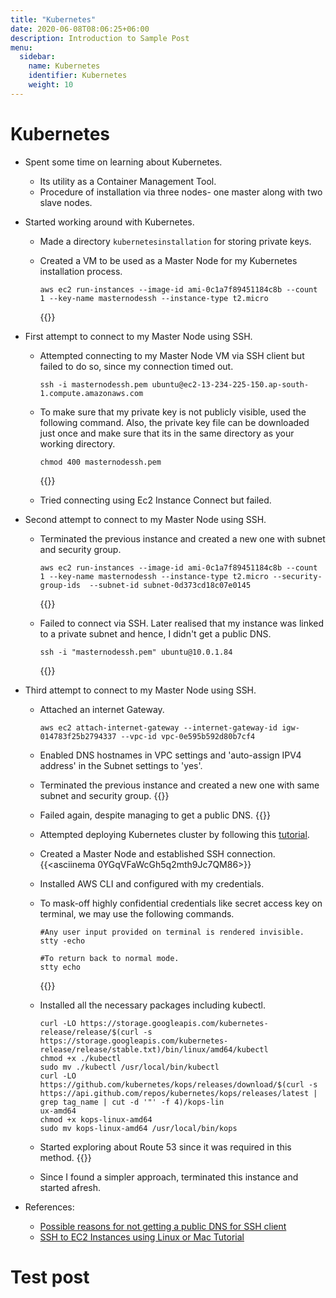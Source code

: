 ```yaml
---
title: "Kubernetes"
date: 2020-06-08T08:06:25+06:00
description: Introduction to Sample Post
menu:
  sidebar:
    name: Kubernetes
    identifier: Kubernetes
    weight: 10
---
```


# Kubernetes

- Spent some time on learning about Kubernetes.
  
  - Its utility as a Container Management Tool.
  - Procedure of installation via three nodes- one master along with two slave nodes.

- Started working around with Kubernetes.

  - Made a directory `kubernetesinstallation` for storing private keys.
  
  - Created a VM to be used as a Master Node for my Kubernetes installation process.
    ```
    aws ec2 run-instances --image-id ami-0c1a7f89451184c8b --count 1 --key-name masternodessh --instance-type t2.micro
    
    ```
    {{<asciinema TBAH4doSotdyhEBFSANzBPLvi>}}
    
- First attempt to connect to my Master Node using SSH. 
  
  - Attempted connecting to my Master Node VM via SSH client but failed to do so, since my connection timed out.
    ```
    ssh -i masternodessh.pem ubuntu@ec2-13-234-225-150.ap-south-1.compute.amazonaws.com
    
    ```
  - To make sure that my private key is not publicly visible, used the following command. Also, the private key file can be downloaded just once and make sure that its in the same directory as your
    working directory.
    ```
    chmod 400 masternodessh.pem
    
    ```
    {{<asciinema yQUixrAIOoGu3Nf8yjlUQ1lSe>}}
    
  - Tried connecting using Ec2 Instance Connect but failed.
  
- Second attempt to connect to my Master Node using SSH.

  - Terminated the previous instance and created a new one with subnet and security group.
    ```
    aws ec2 run-instances --image-id ami-0c1a7f89451184c8b --count 1 --key-name masternodessh --instance-type t2.micro --security-group-ids  --subnet-id subnet-0d373cd18c07e0145
    
    ```
    {{<asciinema qvkGqhecwLzaxOz7akOraX1s2>}}
    
  - Failed to connect via SSH. Later realised that my instance was linked to a private subnet and hence, I didn't get a public DNS.
    ```
    ssh -i "masternodessh.pem" ubuntu@10.0.1.84
    
    ```
    {{<asciinema ya23FcocfqeeplwOWeWatdiJi>}}
    
- Third attempt to connect to my Master Node using SSH.

  - Attached an internet Gateway.
    ```
    aws ec2 attach-internet-gateway --internet-gateway-id igw-014783f25b2794337 --vpc-id vpc-0e595b592d80b7cf4
    
    ```
  - Enabled DNS hostnames in VPC settings and 'auto-assign IPV4 address' in the Subnet settings to 'yes'.
  
  - Terminated the previous instance and created a new one with same subnet and security group.
    {{<asciinema lS26m0pGw27oVeLmjGhObPPKF>}}
    
  - Failed again, despite managing to get a public DNS.
    {{<asciinema HfG8cOfYQr1oosPfgZ5J9sdMN>}}

  - Attempted deploying Kubernetes cluster by following this [tutorial](https://www.youtube.com/watch?v=ndNKI5GBdd0).

  - Created a Master Node and established SSH connection.
    {{<asciinema 0YGqVFaWcGh5q2mth9Jc7QM86>}}
    
  - Installed AWS CLI and configured with my credentials.
  
  - To mask-off highly confidential credentials like secret access key on terminal, we may use the following commands.
    ```
    #Any user input provided on terminal is rendered invisible.
    stty -echo
    
    ```
    ```
    #To return back to normal mode.
    stty echo
    
    ```
    {{<asciinema PvjCw5Z1LeD9njd80xrgolOk4>}}
    
  - Installed all the necessary packages including kubectl.
    ```
    curl -LO https://storage.googleapis.com/kubernetes-release/release/$(curl -s https://storage.googleapis.com/kubernetes-release/release/stable.txt)/bin/linux/amd64/kubectl
    chmod +x ./kubectl
    sudo mv ./kubectl /usr/local/bin/kubectl
    curl -LO https://github.com/kubernetes/kops/releases/download/$(curl -s https://api.github.com/repos/kubernetes/kops/releases/latest | grep tag_name | cut -d '"' -f 4)/kops-lin
    ux-amd64
    chmod +x kops-linux-amd64
    sudo mv kops-linux-amd64 /usr/local/bin/kops
    
    ```
  - Started exploring about Route 53 since it was required in this method.
    {{<asciinema WjzKnHwDTg7I7DOwhWaejHR7g>}}
    
  - Since I found a simpler approach, terminated this instance and started afresh.
    
- References:
  
  - [Possible reasons for not getting a public DNS for SSH client](https://stackoverflow.com/questions/20941704/ec2-instance-has-no-public-dns)
  - [SSH to EC2 Instances using Linux or Mac Tutorial](https://www.youtube.com/watch?v=8UqtMcX_kg0)

# Test post
